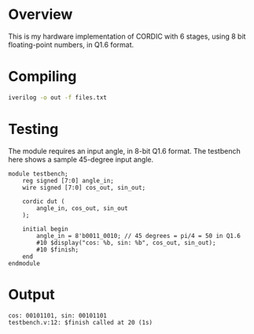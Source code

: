 # Overview

This is my hardware implementation of CORDIC with 6 stages, using 8 bit floating-point numbers, in Q1.6 format.

# Compiling

```bash
iverilog -o out -f files.txt
```

# Testing

The module requires an input angle, in 8-bit Q1.6 format. The testbench here shows a sample 45-degree input angle.

```
module testbench;
    reg signed [7:0] angle_in;
    wire signed [7:0] cos_out, sin_out;

    cordic dut (
        angle_in, cos_out, sin_out
    );

    initial begin
        angle_in = 8'b0011_0010; // 45 degrees = pi/4 = 50 in Q1.6
        #10 $display("cos: %b, sin: %b", cos_out, sin_out);
        #10 $finish;
    end
endmodule
```

# Output
```
cos: 00101101, sin: 00101101
testbench.v:12: $finish called at 20 (1s)
```
